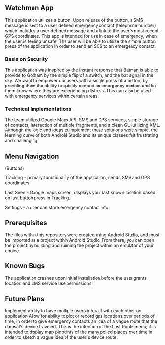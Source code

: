 ## Watchman App

This application utilizes a button. Upon release of the button, a SMS message is sent to a user defined emergency contact (telephone number) which includes a user defined message and a link to the user's most recent GPS coordinates. This app is intended for use in case of emergency, when the user is feeling unsafe. The user will be able to utilize the simple button press of the application in order to send an SOS to an emergency contact.

### Basis on Security

This application was inspired by the instant response that Batman is able to provide to Gotham by the simple flip of a switch, and the bat signal in the sky. We want to empower our users with a single press of a button, by providing them the ability to quickly contact an emergency contact and let them know where they are experiencing distress. This can also be used with emergency services within certain areas.

### Technical Implementations

The team utilized Google Maps API, SMS and GPS services, simple storage of contacts, interaction of multiple fragments, and a clean GUI utilizing XML. Although the logic and ideas to implement these solutions were simple, the learning curve of both Android Studio and its unique classes felt frustrating and challenging.

## Menu Navigation
(Buttons)

Tracking - primary functionality of the application, sends SMS and GPS coordinates

Last Seen - Google maps screen, displays your last known location based on last button press in Tracking.

Settings - a user can store emergency contact info

## Prerequisites
The files within this repository were created using Android Studio, and must be imported as a project within Android Studio. From there, you can open the project by building and running the project within an emulator of your choice.

## Known Bugs
The application crashes upon initial installation before the user grants location and SMS service use permissions.

## Future Plans
Implement ability to have multiple users interact with each other on application
Allow for ability to plot or record gps locations over periods of time, in order to give emergency contacts an idea of a vague route that the damsal's device traveled. This is the intention of the Last Route menu; it is intended to display map pinpoints of the many polled places over time in order to sketch a vague idea of the user's device route.
